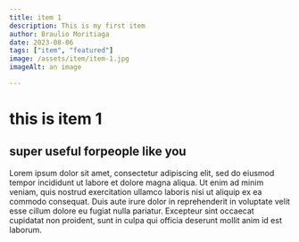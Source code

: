 ```yaml
---
title: item 1
description: This is my first item
author: Braulio Moritiaga
date: 2023-08-06
tags: ["item", "featured"]
image: /assets/item/item-1.jpg
imageAlt: an image

---
```


# this is item 1
## super useful forpeople like you

Lorem ipsum dolor sit amet, consectetur adipiscing elit, sed do eiusmod tempor incididunt ut labore et dolore magna aliqua. Ut enim ad minim veniam, quis nostrud exercitation ullamco laboris nisi ut aliquip ex ea commodo consequat. Duis aute irure dolor in reprehenderit in voluptate velit esse cillum dolore eu fugiat nulla pariatur. Excepteur sint occaecat cupidatat non proident, sunt in culpa qui officia deserunt mollit anim id est laborum.